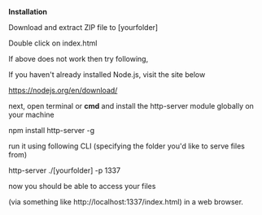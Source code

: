 <b>Installation</b>

Download and extract ZIP file to [yourfolder]

Double click on index.html 

If above does not work then try following, 

If you haven't already installed Node.js, visit the site below 

https://nodejs.org/en/download/

next, open terminal or <b>cmd</b> and install the http-server module globally on your machine

  npm install http-server -g

  run it using following CLI (specifying the folder you'd like to serve files from)

  http-server ./[yourfolder] -p 1337
  
  now you should be able to access your files 
  
  (via something like http://localhost:1337/index.html) in a web browser.
